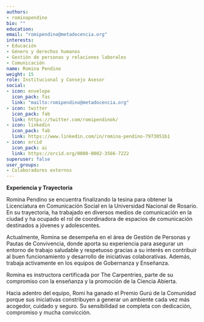 ```yaml
---
authors:
- rominapendino
bio: ""
education:
email: "romipendino@metadocencia.org"
interests:
- Educación
- Género y derechos humanos
- Gestión de personas y relaciones laborales
- Comunicación
name: Romina Pendino
weight: 15
role: Institucional y Consejo Asesor
social:
- icon: envelope
  icon_pack: fas
  link: "mailto:romipendino@metadocencia.org"
- icon: twitter
  icon_pack: fab
  link: https://twitter.com/romipendinok/
- icon: linkedin
  icon_pack: fab
  link: https://www.linkedin.com/in/romina-pendino-7973051b1
- icon: orcid
  icon_pack: ai
  link: https://orcid.org/0000-0002-3566-7222
superuser: false
user_groups:
- Colaboradores externos
---
```


**Experiencia y Trayectoria**

Romina Pendino se encuentra finalizando la tesina para obtener la Licenciatura en Comunicación Social en la Universidad Nacional de Rosario. 
En su trayectoria, ha trabajado en diversos medios de comunicación en la ciudad y ha ocupado el rol de coordinadora de espacios de comunicación destinados a jóvenes y adolescentes.

Actualmente, Romina se desempeña en el área de Gestión de Personas y Pautas de Convivencia, donde aporta su experiencia para asegurar un entorno de trabajo saludable y respetuoso gracias a su interés en contribuir al buen funcionamiento y desarrollo de iniciativas colaborativas.
Además, trabaja activamente en los equipos de Gobernanza y Enseñanza.

Romina es instructora certificada por The Carpentries, parte de su compromiso con la enseñanza y la promoción de la Ciencia Abierta. 

Hacia adentro del equipo, Romi ha ganado el Premio Gurú de la Comunidad porque sus iniciativas constribuyen a generar un ambiente cada vez más acogedor, cuidado y seguro. Su sensibilidad se completa con dedicación, compromiso y mucha convicción.
